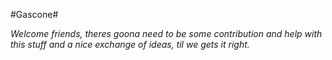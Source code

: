 #Gascone#

_Welcome friends, theres goona need to be some contribution and help with this stuff and a nice exchange of ideas, til we gets it right._